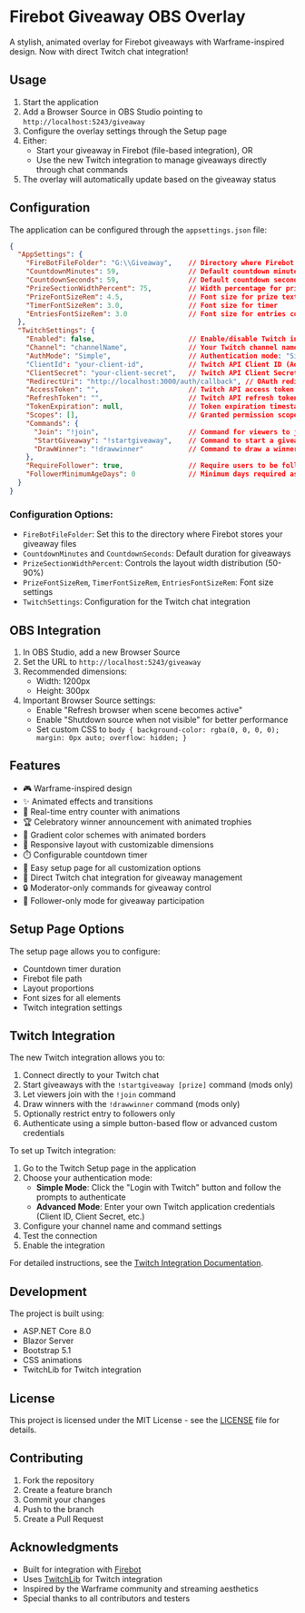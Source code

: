 # Firebot Giveaway OBS Overlay

A stylish, animated overlay for Firebot giveaways with Warframe-inspired design. Now with direct Twitch chat integration!

## Usage

1. Start the application
2. Add a Browser Source in OBS Studio pointing to `http://localhost:5243/giveaway`
3. Configure the overlay settings through the Setup page
4. Either:
   - Start your giveaway in Firebot (file-based integration), OR
   - Use the new Twitch integration to manage giveaways directly through chat commands
5. The overlay will automatically update based on the giveaway status

## Configuration

The application can be configured through the `appsettings.json` file:

```json
{
  "AppSettings": {
    "FireBotFileFolder": "G:\\Giveaway",    // Directory where Firebot stores giveaway files
    "CountdownMinutes": 59,                 // Default countdown minutes
    "CountdownSeconds": 59,                 // Default countdown seconds
    "PrizeSectionWidthPercent": 75,         // Width percentage for prize section
    "PrizeFontSizeRem": 4.5,                // Font size for prize text
    "TimerFontSizeRem": 3.0,                // Font size for timer
    "EntriesFontSizeRem": 3.0               // Font size for entries counter
  },
  "TwitchSettings": {
    "Enabled": false,                       // Enable/disable Twitch integration
    "Channel": "channelName",               // Your Twitch channel name
    "AuthMode": "Simple",                   // Authentication mode: "Simple" or "Advanced"
    "ClientId": "your-client-id",           // Twitch API Client ID (Advanced mode only)
    "ClientSecret": "your-client-secret",   // Twitch API Client Secret (Advanced mode only)
    "RedirectUri": "http://localhost:3000/auth/callback", // OAuth redirect URI (Advanced mode only)
    "AccessToken": "",                      // Twitch API access token (managed automatically)
    "RefreshToken": "",                     // Twitch API refresh token (managed automatically)
    "TokenExpiration": null,                // Token expiration timestamp (managed automatically)
    "Scopes": [],                           // Granted permission scopes (managed automatically)
    "Commands": {
      "Join": "!join",                      // Command for viewers to join giveaway
      "StartGiveaway": "!startgiveaway",    // Command to start a giveaway
      "DrawWinner": "!drawwinner"           // Command to draw a winner
    },
    "RequireFollower": true,                // Require users to be followers to join
    "FollowerMinimumAgeDays": 0             // Minimum days required as a follower
  }
}
```

### Configuration Options:
- `FireBotFileFolder`: Set this to the directory where Firebot stores your giveaway files
- `CountdownMinutes` and `CountdownSeconds`: Default duration for giveaways
- `PrizeSectionWidthPercent`: Controls the layout width distribution (50-90%)
- `PrizeFontSizeRem`, `TimerFontSizeRem`, `EntriesFontSizeRem`: Font size settings
- `TwitchSettings`: Configuration for the Twitch chat integration

## OBS Integration

1. In OBS Studio, add a new Browser Source
2. Set the URL to `http://localhost:5243/giveaway`
3. Recommended dimensions:
   - Width: 1200px
   - Height: 300px
4. Important Browser Source settings:
   - Enable "Refresh browser when scene becomes active"
   - Enable "Shutdown source when not visible" for better performance
   - Set custom CSS to `body { background-color: rgba(0, 0, 0, 0); margin: 0px auto; overflow: hidden; }`

## Features

- 🎮 Warframe-inspired design
- ✨ Animated effects and transitions
- 🎯 Real-time entry counter with animations
- 🏆 Celebratory winner announcement with animated trophies
- 🎨 Gradient color schemes with animated borders
- 📱 Responsive layout with customizable dimensions
- ⏱️ Configurable countdown timer
- 🔧 Easy setup page for all customization options
- 💬 Direct Twitch chat integration for giveaway management
- 🔒 Moderator-only commands for giveaway control
- 👥 Follower-only mode for giveaway participation

## Setup Page Options

The setup page allows you to configure:
- Countdown timer duration
- Firebot file path
- Layout proportions
- Font sizes for all elements
- Twitch integration settings

## Twitch Integration

The new Twitch integration allows you to:
1. Connect directly to your Twitch chat
2. Start giveaways with the `!startgiveaway [prize]` command (mods only)
3. Let viewers join with the `!join` command
4. Draw winners with the `!drawwinner` command (mods only)
5. Optionally restrict entry to followers only
6. Authenticate using a simple button-based flow or advanced custom credentials

To set up Twitch integration:
1. Go to the Twitch Setup page in the application
2. Choose your authentication mode:
   - **Simple Mode**: Click the "Login with Twitch" button and follow the prompts to authenticate
   - **Advanced Mode**: Enter your own Twitch application credentials (Client ID, Client Secret, etc.)
3. Configure your channel name and command settings
4. Test the connection
5. Enable the integration

For detailed instructions, see the [Twitch Integration Documentation](docs/twitch-integration/README.md).

## Development

The project is built using:
- ASP.NET Core 8.0
- Blazor Server
- Bootstrap 5.1
- CSS animations
- TwitchLib for Twitch integration

## License

This project is licensed under the MIT License - see the [LICENSE](LICENSE) file for details.

## Contributing

1. Fork the repository
2. Create a feature branch
3. Commit your changes
4. Push to the branch
5. Create a Pull Request

## Acknowledgments

- Built for integration with [Firebot](https://firebot.app/)
- Uses [TwitchLib](https://github.com/TwitchLib/TwitchLib) for Twitch integration
- Inspired by the Warframe community and streaming aesthetics
- Special thanks to all contributors and testers